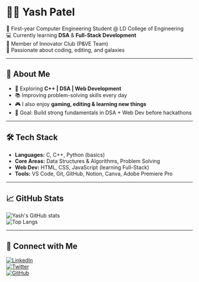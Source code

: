 <!--
**Yashu444/Yashu444** is a ✨ _special_ ✨ repository because its `README.md` (this file) appears on your GitHub profile.

Here are some ideas to get you started:

- 🔭 I’m currently working on ...
- 🌱 I’m currently learning ...
- 👯 I’m looking to collaborate on ...
- 🤔 I’m looking for help with ...
- 💬 Ask me about ...
- 📫 How to reach me: ...
- 😄 Pronouns: ...
- ⚡ Fun fact: ...
-->
# 👨‍💻 Yash Patel  

🚀 First-year Computer Engineering Student @ LD College of Engineering  
💻 Currently learning **DSA** & **Full-Stack Development**  
🎥 Member of Innovator Club (P&VE Team)  
🌌 Passionate about coding, editing, and galaxies  

---

## 🌟 About Me
- 🔭 Exploring **C++ | DSA | Web Development**  
- 📚 Improving problem-solving skills every day  
- 🎮 I also enjoy **gaming, editing & learning new things**  
- 🎯 Goal: Build strong fundamentals in DSA + Web Dev before hackathons  

---

## 🛠️ Tech Stack
- **Languages:** C, C++, Python (basics)  
- **Core Areas:** Data Structures & Algorithms, Problem Solving  
- **Web Dev:** HTML, CSS, JavaScript (learning Full-Stack)  
- **Tools:** VS Code, Git, GitHub, Notion, Canva, Adobe Premiere Pro  

---

## 📈 GitHub Stats
![Yash's GitHub stats](https://github-readme-stats.vercel.app/api?username=Yashu444&show_icons=true&theme=radical)  
![Top Langs](https://github-readme-stats.vercel.app/api/top-langs/?username=Yashu444&layout=compact&theme=radical)  

---

## 🔗 Connect with Me
[![LinkedIn](https://img.shields.io/badge/LinkedIn-blue?style=flat&logo=linkedin)](https://linkedin.com/in/yashpatell7)  
[![Twitter](https://img.shields.io/badge/Twitter-black?style=flat&logo=x)](https://x.com/Yash444Yt)  
[![GitHub](https://img.shields.io/badge/GitHub-000?style=flat&logo=github)](https://github.com/Yashu444)  
